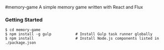 #memory-game
A simple memory game written with React and Flux
### Getting Started

```shell
$ cd memory-game
$ npm install -g gulp           # Install Gulp task runner globally
$ npm install                   # Install Node.js components listed in ./package.json